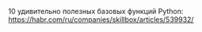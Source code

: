 10 удивительно полезных базовых функций Python:
https://habr.com/ru/companies/skillbox/articles/539932/